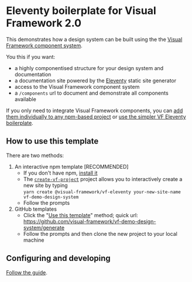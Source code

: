 # Eleventy boilerplate for Visual Framework 2.0

This demonstrates how a design system can be built using the the [Visual Framework component system](https://visual-framework.github.io/vf-welcome/).

You this if you want:

- a highly componentised structure for your design system and documentation
- a documentation site powered by the [Eleventy](https://www.11ty.io) static site generator
- access to the Visual Framework component system
- a `/components` url to document and demonstrate all components available

If you only need to integrate Visual Framework components, you can [add them individually to any npm-based project](https://visual-framework.github.io/vf-welcome/documentation/#getting-started) or [use the simpler VF Eleventy boilerplate](https://github.com/visual-framework/vf-eleventy).

## How to use this template

There are two methods:

1. An interactive npm template [RECOMMENDED]
    - If you don't have npm, [install it](https://docs.npmjs.com/downloading-and-installing-node-js-and-npm)
    - The [`create-vf-project`](https://github.com/visual-framework/create-vf-project) project allows you to interactively create a new site by typing<br/> `yarn create @visual-framework/vf-eleventy your-new-site-name vf-demo-design-system`
    - Follow the prompts
2. GitHub templates
    - Click the "[Use this template](https://help.github.com/en/articles/creating-a-repository-from-a-template)" method; quick url: https://github.com/visual-framework/vf-demo-design-system/generate
    - Follow the prompts and then clone the new project to your local machine

## Configuring and developing

[Follow the guide](https://visual-framework.github.io/vf-demo-design-system/customising/).
